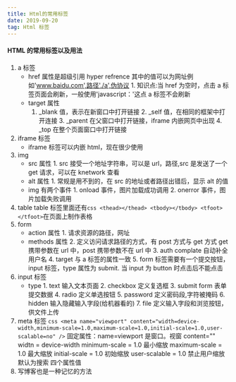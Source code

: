 ```yaml
---
title: Html的常用标签
date: 2019-09-20
tag: Html 标签
---
```


#### HTML 的常用标签以及用法

1. a 标签
   - href 属性是超级引用 hyper refrence 其中的值可以为网址例如'www.baidu.com',路径'./a',伪协议 1. 知识点:当 href 为空时，点击 a 标签页面会刷新，一般使用'javascript：'这点 a 标签不会刷新
   - target 属性
     1. \_blank 值，表示在新窗口中打开链接 2. \_self 值，在相同的框架中打开连接 3. \_parent 在父窗口中打开链接，iframe 内嵌网页中出现 4. \_top 在整个页面窗口中打开链接
2. iframe 标签
   - iframe 标签可以内嵌 html，现在很少使用
3. img
   - src 属性 1. src 接受一个地址字符串，可以是 url，路径,src 是发送了一个 get 请求，可以在 knetwork 查看
   - alt 属性 1. 常规是用不到的，在 src 的地址或者路径出错后，显示 alt 的值
   - img 有两个事件 1. onload 事件，图片加载成功调用 2. onerror 事件，图片加载失败调用
4. table
   table 标签里面还有`css <thead></thead> <tbody></tbody> <tfoot></tfoot>`在页面上制作表格
5. form
   - action 属性 1. 请求资源的路径，网址
   - methods 属性 2. 定义访问请求路径的方式，有 post 方式与 get 方式
     get 携带参数在 url 中，post 携带参数不在 url 中 3. auth
     complate 自动补全用户名 4. target 与 a 标签的属性一致 5. form 标签需要有一个提交按钮，input 标签，type 属性为 submit. 当 input 为 button 时点击后不能点击
6. input 标签
   - type 1. text
     输入文本页面 2. checkbox
     定义复选框 3. submit
     form 表单提交数据 4. radio
     定义单选按钮 5. password
     定义密码段,字符被掩码 6. hidden
     输入隐藏输入字段(给机器看的) 7. file
     定义输入字段和浏览按钮，供文件上传
7. meta 标签
   `css <meta name="viewport" content="width=device-width,minimum-scale=1.0,maximum-scale=1.0,initial-scale=1.0,user-scalable=no" />`
   固定属性：name=viewport 是窗口。视窗
   content=""
   widtn = device-width
   minimum-scale = 1.0 最小缩放
   maximum-scale = 1.0 最大缩放
   initial-scale = 1.0 初始缩放
   user-scalable = 1.0 禁止用户缩放 默认为搜索
   四个属性值
8. 写博客也是一种记忆的方法
